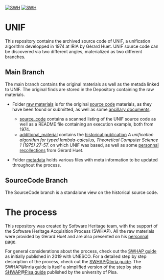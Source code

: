 [![SWH](https://archive.softwareheritage.org/badge/origin/https://github.com/mathfichen/UNIF/)](https://archive.softwareheritage.org/browse/origin/?origin_url=https://github.com/mathfichen/UNIF)
[![SWH](https://archive.softwareheritage.org/badge/swh:1:dir:4190980128ff23cfa288d940de35df3c1da83c08/)](https://archive.softwareheritage.org/swh:1:dir:4190980128ff23cfa288d940de35df3c1da83c08;origin=https://github.com/mathfichen/UNIF;visit=swh:1:snp:12618153aaf40d30fbadab2eadafa7b6d8d4be27;anchor=swh:1:rev:be7b7dae60fdda0be5b2fa3860f41055a361b8ad)

# UNIF

This repository contains the archived source code of UNIF, a unification algorithm developped in 1974 at IRIA by Gérard Huet. 
UNIF source code can be discovered via two different angles, materialized as two different branches. 

## Main Branch

The main branch contains the original materials as well as the metada linked to UNIF. 
The original finds are stored in the Depository containing the raw materials.
- Folder [raw materials](./raw_materials) is for the original [source code](./raw_materials/source_code) materials, as they have been found or submitted, as well as some [ancillary documents](./raw_materials/additional_material). 
  - [source_code](./raw_materials/source_code) contains a scanned listing of the UNIF source code as well as a README file containing an execution example, both from 1974. 
  - [additional_material](./raw_materials/additional_material) contains the [historical publication](./raw_materials/additional_material/unification_algorithm_typed_lamda_calc.pdf) _A unification algorithm for typed lambda-calculus, 
Theoretical Computer Science 1 (1975) 27-57._ on which UNIF was based, as well as some [personnal recollections](./raw_materials/additional_material/GH_memoires.pdf) from Gérard Huet. 
  
- Folder [metadata](/.metadata) holds various files with meta information to be updated throughout the process. 


## SourceCode Branch
The SourceCode branch is a standalone view on the historical source code.


# The process

This repository was created by Software Heritage team, with the support of the Software Heritage Acquisition Process (SWHAP). All the raw materials were provided by Gérard Huet and are also presented on his [personnal page](https://pauillac.inria.fr/~huet/soft.html). 

For general considerations about the process, check out the [SWHAP guide](https://www.softwareheritage.org/swhap/) as initially published in 2019 with UNESCO.
For a detailed step by step description of the process, check out the [SWHAP@Inria guide](https://github.com/mathfichen/swhapguide). The SWHAP@Inria guide is itself a simplified version of the step by step [SHWAP@Pisa guide](https://github.com/SoftwareHeritage/swhapguide/blob/master/SWHAP%40Pisa.pdf) published by the university of Pisa.




